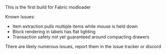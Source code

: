 This is the first build for Fabric modloader

Known Issues:
* Item extraction pulls multiple items while mouse is held down
* Block rendering in labels has flat lighting
* Transaction safety not yet guaranteed around compacting drawers

There are likely numerous issues, report them in the issue tracker or discord